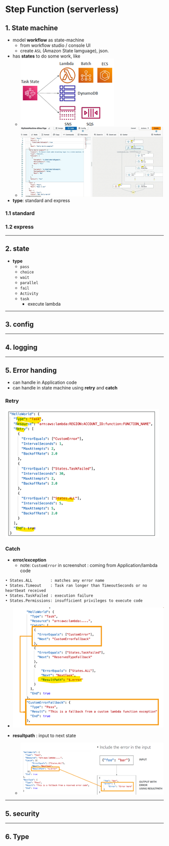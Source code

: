 # Step Function (serverless)
## 1. State machine
- model **workflow** as state-machine
  - from workflow studio / console UI
  - create `ASL` (Amazon State lamguage), json.
- has **states** to do some work, like
  - ![img.png](img.png)
  - ![img_1.png](img_1.png)
- **type**: standard and express

### 1.1 standard
### 1.2 express
---
## 2. state
- **type**
  - `pass`
  - `choice`
  - `wait`
  - `parallel`
  - `fail`
  - `Activity`
  - `task`
    - execute lambda

---
## 3. config

---
## 4. logging

---
## 5. Error handing
- can handle in Application code
- can handle in state machine using **retry** and  **catch**

### Retry
![img_2.png](img_2.png)

### Catch
- **error/exception**
  - note: `CustomError` in screenshot : coming from Application/lambda code
```
• States.ALL        : matches any error name
• States.Timeout    : Task ran longer than TimeoutSeconds or no heartbeat received
• States.TaskFailed : execution failure
• States.Permissions: insufficient privileges to execute code
```
- ![img_3.png](img_3.png)

- **resultpath** : input to next state
  - ![img_4.png](img_4.png)

---
## 5. security

---
## 6. Type


